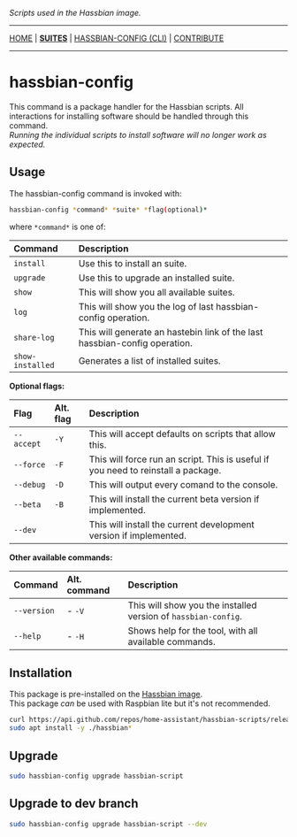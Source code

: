 _Scripts used in the Hassbian image._

***

[HOME](/hassbian-scripts/) | [**SUITES**](/hassbian-scripts/suites) | [HASSBIAN-CONFIG (CLI)](/hassbian-scripts/cli) | [CONTRIBUTE](/hassbian-scripts/contribute)

***

# hassbian-config

This command is a package handler for the Hassbian scripts.
All interactions for installing software should be handled
through this command.  
_Running the individual scripts to install
software will no longer work as expected._

## Usage

The hassbian-config command is invoked with:

```bash
hassbian-config *command* *suite* *flag(optional)*
```

where `*command*` is one of:

Command | Description
:--- | :---
`install` | Use this to install an suite.
`upgrade` | Use this to upgrade an installed suite.
`show` | This will show you all available suites.
`log` | This will show you the log of last hassbian-config operation.
`share-log` | This will generate an hastebin link of the last hassbian-config operation.
`show-installed` | Generates a list of installed suites.

**Optional flags:**

Flag | Alt. flag | Description
:--- | :--- | :---
`--accept` | `-Y` | This will accept defaults on scripts that allow this.
`--force` | `-F` | This will force run an script. This is useful if you need to reinstall a package.
`--debug` | `-D` | This will output every comand to the console.
`--beta` |`-B` |  This will install the current beta version if implemented.
`--dev` | | This will install the current development version if implemented.

**Other available commands:**

Command | Alt. command | Description
:--- | :--- | :---
`--version` | - `-V` | This will show you the installed version of `hassbian-config`.
`--help` | - `-H` | Shows help for the tool, with all available commands.

## Installation

This package is pre-installed on the [Hassbian image][hassbian-image].  
This package *can* be used with Raspbian lite but it's not recommended.

```bash
curl https://api.github.com/repos/home-assistant/hassbian-scripts/releases/latest | grep "browser_download_url.*deb" | cut -d : -f 2,3 | tr -d \" | wget -qi -
sudo apt install -y ./hassbian*
```

## Upgrade

```bash
sudo hassbian-config upgrade hassbian-script
```

## Upgrade to dev branch

```bash
sudo hassbian-config upgrade hassbian-script --dev
```

<!--- Links --->
[hassbian-image]: https://github.com/home-assistant/pi-gen/releases
